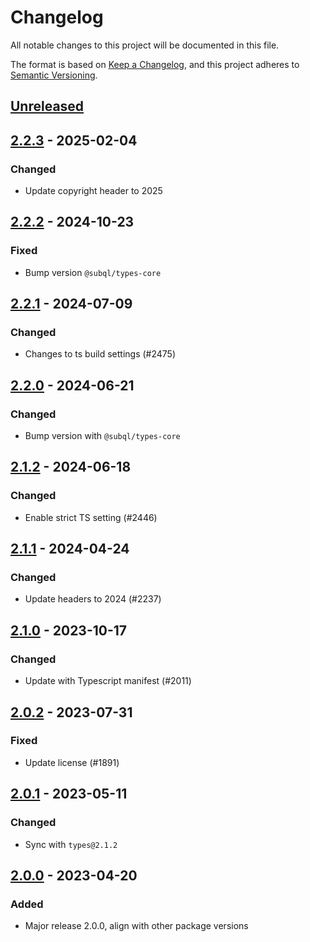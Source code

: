 # Changelog
All notable changes to this project will be documented in this file.

The format is based on [Keep a Changelog](https://keepachangelog.com/en/1.0.0/),
and this project adheres to [Semantic Versioning](https://semver.org/spec/v2.0.0.html).

## [Unreleased]

## [2.2.3] - 2025-02-04
### Changed
- Update copyright header to 2025

## [2.2.2] - 2024-10-23
### Fixed
- Bump version `@subql/types-core`

## [2.2.1] - 2024-07-09
### Changed
- Changes to ts build settings (#2475)

## [2.2.0] - 2024-06-21
### Changed
- Bump version with `@subql/types-core`

## [2.1.2] - 2024-06-18
### Changed
- Enable strict TS setting (#2446)

## [2.1.1] - 2024-04-24
### Changed
- Update headers to 2024 (#2237)

## [2.1.0] - 2023-10-17
### Changed
- Update with Typescript manifest (#2011)

## [2.0.2] - 2023-07-31
### Fixed
- Update license (#1891)

## [2.0.1] - 2023-05-11
### Changed
- Sync with `types@2.1.2`

## [2.0.0] - 2023-04-20
### Added
- Major release 2.0.0, align with other package versions

[Unreleased]: https://github.com/subquery/subql/compare/testing/2.2.3...HEAD
[2.2.3]: https://github.com/subquery/subql/compare/testing/2.2.2...testing/2.2.3
[2.2.2]: https://github.com/subquery/subql/compare/testing/2.2.1...testing/2.2.2
[2.2.1]: https://github.com/subquery/subql/compare/testing/2.2.0...testing/2.2.1
[2.2.0]: https://github.com/subquery/subql/compare/testing/2.1.2...testing/2.2.0
[2.1.2]: https://github.com/subquery/subql/compare/testing/2.1.1...testing/2.1.2
[2.1.1]: https://github.com/subquery/subql/compare/testing/2.1.0...testing/2.1.1
[2.1.0]: https://github.com/subquery/subql/compare/testing/2.0.2...testing/2.1.0
[2.0.2]: https://github.com/subquery/subql/compare/v2.0.1...v2.0.2
[2.0.1]: https://github.com/subquery/subql/compare/testing/2.0.0...testing/2.0.1
[2.0.0]: https://github.com/subquery/subql/tag/v2.0.0
